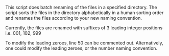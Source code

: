 This script does batch renaming of the files in a specified directory.
The script sorts the files in the directory alphabetically in a human sorting order
and renames the files according to your new naming convention.

Currently, the files are renamed with suffixes of 3 leading integer positions
i.e. 001, 102, 999

To modify the leading zeroes, line 50 can be commented out.
Alternatively, one could modify the leading zeroes, or the number naming convention.
